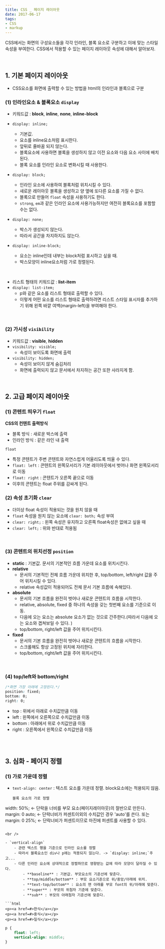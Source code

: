 ```yaml
---
title: CSS _ 페이지 레이아웃
date: 2017-06-17
tags:
- CSS
- markup
---
```


CSS에서는 화면의 구성요소들을 각각 인라인, 블록 요소로 구분하고 이에 맞는 스타일 속성을 부여한다. CSS에서 적용할 수 있는 페이지 레이아웃 속성에 대해서 알아보자.

<br>

## 1. 기본 페이지 레이아웃

- CSS요소를 화면에 출력할 수 있는 방법을 html의 인라인과 블록으로 구분

### (1) 인라인요소 & 블록요소 `display`

- 키워드값 : **block**, **inline**, **none**, **inline-block**
- `display: inline;`
	- 기본값.
	- 요소를 inline요소처럼 표시한다.
	- 앞뒤로 줄바꿈 되지 않는다.
	- 블록요소에 사용하면 블록을 생성하지 않고 이전 요소와 다음 요소 사이에 배치된다.
	- 블록 요소를 인라인 요소로 변화시킬 때 사용한다.

- `display: block;`
	- 인라인 요소에 사용하여 블록처럼 위치시킬 수 있다.
	- 새로운 레이아웃 블록을 생성하고 양 옆에 또다른 요소를 가질 수 없다.
	- 블록으로 만들어 `float` 속성을 사용하기도 한다.  
	- `strong`, `em`과 같은 인라인 요소에 사용가능하지만 여전히 블록요소를 포함할 수는 없다.

- `display: none;`
	- 박스가 생성되지 않는다.
	- 따라서 공간을 차지하지도 않는다.

- `display: inline-block;`
	- 요소는 inline인데 내부는 block처럼 표시하고 싶을 때.
	- 박스모양이 inline요소처럼 가로 정렬된다.

<br>

- 리스트 형태의 키워드값 : **list-item**
- `display: list-item;`
	- p와 같은 요소를 리스트 형태로 출력할 수 있다.
	- 이렇게 어떤 요소를 리스트 형태로 출력하려면 리스트 스타일 표시자를 추가하기 위해 왼쪽 바깥 여백(margin-left)을 부여해야 한다.

<br>

### (2) 가시성 `visibility`

- 키워드값 : **visible**, **hidden**
- `visibility: visible;`
	- 속성이 보이도록 화면에 출력
- `visibility: hidden;`
	- 속성이 보이지 않게 숨김처리
	- 화면에 출력되지 않고 문서에서 차지하는 공간 또한 사라지게 함.

<br>

## 2. 고급 페이지 레이아웃

### (1) 콘텐트 띄우기 `float`

**CSS의 컨텐트 출력방식**

- 블록 방식 : 새로운 박스에 출력
- 인라인 방식 : 같은 라인 내 출력

`float`

- 특정 콘텐트가 주변 콘텐트와 자연스럽게 어울리도록 띄울 수 있다.
- `float: left` : 콘텐트의 왼쪽모서리가 기본 레이아웃에서 벗어나 화면 왼쪽모서리로 이동
- `float: right` : 콘텐트가 오른쪽 끝으로 이동
- 이후의 콘텐트는 float 주위를 감싸게 된다.


### (2) 속성 초기화 `clear`

- 더이상 float 속성이 적용되는 것을 원치 않을 때
- `float` 속성을 원치 않는 요소에 `clear: both;` 속성 부여
- `clear: right;` : 왼쪽 속성은 유지하고 오른쪽 float속성은 없애고 싶을 때
- `clear: left;` : 위와 반대로 적용됨


<br>

### (3) 콘텐트의 위치선정 `position`

- **static** : 기본값. 문서의 기본적인 흐름 가운데 요소를 위치시킨다.
- **relative**
	-  문서의 기본적인 전체 흐름 가운데 위치한 후, top/bottom, left/right 값을 주어 위치시킬 수 있다.
	-  relative 속성값이 적용되어도 전체 문서 기본 흐름에 속해있다.
- **absolute**
	- 문서의 기본 흐름을 완전히 벗어나 새로운 콘텐트의 흐름을 시작한다.
	- relative, absolute, fixed 중 하나의 속성을 갖는 첫번째 요소를 기준으로 이동.
	- 다음에 오는 요소는 absolute 요소가 없는 것으로 간주한다.(따라서 다음에 오는 요소와 겹쳐보일 수 있다. )
	- top/bottom, right/left 값을 주어 위치시킨다.
- **fixed**
	- 문서의 기본 흐름을 완전히 벗어나 새로운 콘텐트의 흐름을 시작한다.
	- 스크롤해도 항상 고정된 위치에 자리한다.
	- top/bottom, right/left 값을 주어 위치시킨다.

<br>

### (4) top/left와 bottom/right

```css
/*화면 가장 아래에 고정된다.*/
position: fixed;
bottom: 0;
right: 0;
```

- top : 위에서 아래로 수치값만큼 이동
- left : 왼쪽에서 오른쪽으로 수치값만큼 이동
- bottom : 아래에서 위로 수치값만큼 이동
- right : 오른쪽에서 왼쪽으로 수치값만큼 이동

<br>
<br>

## 3. 심화 - 페이지 정렬

### (1) 가로 가운데 정렬

- `text-align: center` : 텍스트 요소를 가운데 정렬. block요소에는 적용되지 않음.

	```
	블록 요소의 가로 정렬
width: 50%; <- 단락을 너비를 부모 요소(페이지레이아웃)의 절반으로 만든다.
margin: 0 auto; <- 단락너비가 퍼센트이외의 수치값인 경우 'auto'를 쓴다.
또는 margin: 0 25%; <- 단락너비가 퍼센트이므로 마진에 퍼센트를 사용할 수 있다.
```

<br />

- `vertical-align`
	- 관련 텍스트 행을 기준으로 인라인 요소를 정렬
	- 따라서 블록요소인 div나 p에는 적용되지 않는다. -> `display: inline;`주고...
	- 다른 인라인 요소에 상대적으로 정렬하므로 영향받는 값에 따라 모양이 달라질 수 있다.
		- **baseline** : 기본값. 부모요소의 기준선에 맞춘다.
		- **top/middle/bottom** : 부모 요소기준으로 위/중앙/아래에 위치.
		- **text-top/bottom** : 요소의 맨 아래를 부모 font의 위/아래에 맞춘다.
		- **super** : 부모의 위첨자 기준에 맞춘다.
		- **sub** : 부모의 아래첨자 기준선에 맞춘다.

```html
<p><a href=#>한식</a></p>
<p><a href=#>중식</a></p>
<p><a href=#>일식</a></p>
```

```css
p {
	float: left;
	vertical-align: middle;
}
```
